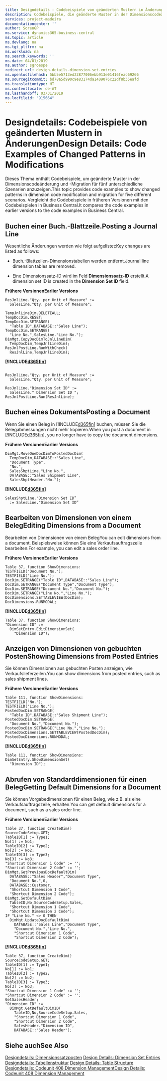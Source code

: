 ```yaml
---
title: Designdetails ‑ Codebeispiele von geänderten Mustern in Änderungen | Microsoft Docs
description: Codebeispiele, die geänderte Muster in der Dimensionscodeänderung und -Migration für fünf unterschiedliche Szenarien anzuzeigen. Vergleicht die Codebeispiele in früheren Versionen mit den Codebeispielen in Business Central.
services: project-madeira
documentationcenter: ''
author: SorenGP
ms.service: dynamics365-business-central
ms.topic: article
ms.devlang: na
ms.tgt_pltfrm: na
ms.workload: na
ms.search.keywords: ''
ms.date: 04/01/2019
ms.author: sgroespe
redirect_url: design-details-dimension-set-entries
ms.openlocfilehash: 5bb5e5713ed23877006ebb913e01416feac69266
ms.sourcegitcommit: bd78a5d990c9e83174da1409076c22df8b35eafd
ms.translationtype: HT
ms.contentlocale: de-AT
ms.lasthandoff: 03/31/2019
ms.locfileid: "915664"
---
```

# <a name="design-details-code-examples-of-changed-patterns-in-modifications"></a><span data-ttu-id="620a8-104">Designdetails: Codebeispiele von geänderten Mustern in Änderungen</span><span class="sxs-lookup"><span data-stu-id="620a8-104">Design Details: Code Examples of Changed Patterns in Modifications</span></span>
<span data-ttu-id="620a8-105">Dieses Thema enthält Codebeispiele, um geänderte Muster in der Dimensionscodeänderung und -Migration für fünf unterschiedliche Szenarien anzuzeigen.</span><span class="sxs-lookup"><span data-stu-id="620a8-105">This topic provides code examples to show changed patterns in dimension code modification and migration for five different scenarios.</span></span> <span data-ttu-id="620a8-106">Vergleicht die Codebeispiele in früheren Versionen mit den Codebeispielen in Business Central.</span><span class="sxs-lookup"><span data-stu-id="620a8-106">It compares the code examples in earlier versions to the code examples in Business Central.</span></span>

## <a name="posting-a-journal-line"></a><span data-ttu-id="620a8-107">Buchen einer Buch.-Blattzeile.</span><span class="sxs-lookup"><span data-stu-id="620a8-107">Posting a Journal Line</span></span>  
<span data-ttu-id="620a8-108">Wesentliche Änderungen werden wie folgt aufgelistet:</span><span class="sxs-lookup"><span data-stu-id="620a8-108">Key changes are listed as follows:</span></span>  

- <span data-ttu-id="620a8-109">Buch.-Blattzeilen-Dimensionstabellen werden entfernt.</span><span class="sxs-lookup"><span data-stu-id="620a8-109">Journal line dimension tables are removed.</span></span>  

- <span data-ttu-id="620a8-110">Eine Dimensionssatz-ID wird im Feld **Dimensionssatz-ID** erstellt.</span><span class="sxs-lookup"><span data-stu-id="620a8-110">A dimension set ID is created in the **Dimension Set ID** field.</span></span>  

<span data-ttu-id="620a8-111">**Frühere Versionen**</span><span class="sxs-lookup"><span data-stu-id="620a8-111">**Earlier Versions**</span></span>  

```  
ResJnlLine."Qty. per Unit of Measure" :=   
  SalesLine."Qty. per Unit of Measure";  

TempJnlLineDim.DELETEALL;  
TempDocDim.RESET;  
TempDocDim.SETRANGE(  
  "Table ID",DATABASE::"Sales Line");  
TempDocDim.SETRANGE(  
  "Line No.",SalesLine."Line No.");  
DimMgt.CopyDocDimToJnlLineDim(  
  TempDocDim,TempJnlLineDim);  
ResJnlPostLine.RunWithCheck(  
  ResJnlLine,TempJnlLineDim);  

```  

 **[!INCLUDE[d365fin](includes/d365fin_md.md)]**  

```  

ResJnlLine."Qty. per Unit of Measure" :=   
  SalesLine."Qty. per Unit of Measure";  

ResJnlLine."Dimension Set ID" :=   
  SalesLine." Dimension Set ID ";  
ResJnlPostLine.Run(ResJnlLine);  

```  

## <a name="posting-a-document"></a><span data-ttu-id="620a8-112">Buchen eines Dokuments</span><span class="sxs-lookup"><span data-stu-id="620a8-112">Posting a Document</span></span>  
 <span data-ttu-id="620a8-113">Wenn Sie einen Beleg in [!INCLUDE[d365fin](includes/d365fin_md.md)] buchen, müssen Sie die Belegabmessungen nicht mehr kopieren.</span><span class="sxs-lookup"><span data-stu-id="620a8-113">When you post a document in [!INCLUDE[d365fin](includes/d365fin_md.md)], you no longer have to copy the document dimensions.</span></span>  

 <span data-ttu-id="620a8-114">**Frühere Versionen**</span><span class="sxs-lookup"><span data-stu-id="620a8-114">**Earlier Versions**</span></span>  

```  
DimMgt.MoveOneDocDimToPostedDocDim(  
  TempDocDim,DATABASE::"Sales Line",  
  "Document Type",  
  "No.",  
  SalesShptLine."Line No.",  
  DATABASE::"Sales Shipment Line",  
  SalesShptHeader."No.");  
```  

 **[!INCLUDE[d365fin](includes/d365fin_md.md)]**  

```  
SalesShptLine."Dimension Set ID”  
  := SalesLine."Dimension Set ID”  
```  

## <a name="editing-dimensions-from-a-document"></a><span data-ttu-id="620a8-115">Bearbeiten von Dimensionen von einem Beleg</span><span class="sxs-lookup"><span data-stu-id="620a8-115">Editing Dimensions from a Document</span></span>  
 <span data-ttu-id="620a8-116">Bearbeiten von Dimensionen von einem Beleg</span><span class="sxs-lookup"><span data-stu-id="620a8-116">You can edit dimensions from a document.</span></span> <span data-ttu-id="620a8-117">Beispielsweise können Sie eine Verkaufsauftragszeile bearbeiten.</span><span class="sxs-lookup"><span data-stu-id="620a8-117">For example, you can edit a sales order line.</span></span>  

 <span data-ttu-id="620a8-118">**Frühere Versionen**</span><span class="sxs-lookup"><span data-stu-id="620a8-118">**Earlier Versions**</span></span>  

```  
Table 37, function ShowDimensions:  
TESTFIELD("Document No.");  
TESTFIELD("Line No.");  
DocDim.SETRANGE("Table ID",DATABASE::"Sales Line");  
DocDim.SETRANGE("Document Type","Document Type");  
DocDim.SETRANGE("Document No.","Document No.");  
DocDim.SETRANGE("Line No.","Line No.");  
DocDimensions.SETTABLEVIEW(DocDim);  
DocDimensions.RUNMODAL;  
```  

 **[!INCLUDE[d365fin](includes/d365fin_md.md)]**  

```  
Table 37, function ShowDimensions:  
"Dimension ID" :=   
  DimSetEntry.EditDimensionSet(  
    "Dimension ID");  
```  

## <a name="showing-dimensions-from-posted-entries"></a><span data-ttu-id="620a8-119">Anzeigen von Dimensionen von gebuchten Posten</span><span class="sxs-lookup"><span data-stu-id="620a8-119">Showing Dimensions from Posted Entries</span></span>  
 <span data-ttu-id="620a8-120">Sie können Dimensionen aus gebuchten Posten anzeigen, wie Verkaufslieferzeilen.</span><span class="sxs-lookup"><span data-stu-id="620a8-120">You can show dimensions from posted entries, such as sales shipment lines.</span></span>  

 <span data-ttu-id="620a8-121">**Frühere Versionen**</span><span class="sxs-lookup"><span data-stu-id="620a8-121">**Earlier Versions**</span></span>  

```  
Table 111, function ShowDimensions:  
TESTFIELD("No.");  
TESTFIELD("Line No.");  
PostedDocDim.SETRANGE(  
  "Table ID",DATABASE::"Sales Shipment Line");  
PostedDocDim.SETRANGE(  
  "Document No.","Document No.");  
PostedDocDim.SETRANGE("Line No.","Line No.");  
PostedDocDimensions.SETTABLEVIEW(PostedDocDim);  
PostedDocDimensions.RUNMODAL;  
```  

 **[!INCLUDE[d365fin](includes/d365fin_md.md)]**  

```  
Table 111, function ShowDimensions:  
DimSetEntry.ShowDimensionSet(  
  "Dimension ID");  
```  

## <a name="getting-default-dimensions-for-a-document"></a><span data-ttu-id="620a8-122">Abrufen von Standarddimensionen für einen Beleg</span><span class="sxs-lookup"><span data-stu-id="620a8-122">Getting Default Dimensions for a Document</span></span>  
 <span data-ttu-id="620a8-123">Sie können Vorgabedimensionen für einen Beleg, wie z.B. als eine Verkaufsauftragszeile, erhalten.</span><span class="sxs-lookup"><span data-stu-id="620a8-123">You can get default dimensions for a document, such as a sales order line.</span></span>  

 <span data-ttu-id="620a8-124">**Frühere Versionen**</span><span class="sxs-lookup"><span data-stu-id="620a8-124">**Earlier Versions**</span></span>  

```  
Table 37, function CreateDim()  
SourceCodeSetup.GET;  
TableID[1] := Type1;  
No[1] := No1;  
TableID[2] := Type2;  
No[2] := No2;  
TableID[3] := Type3;  
No[3] := No3;  
"Shortcut Dimension 1 Code" := '';  
"Shortcut Dimension 2 Code" := '';  
DimMgt.GetPreviousDocDefaultDim(  
  DATABASE::"Sales Header","Document Type",  
  "Document No.",0,  
  DATABASE::Customer,  
  "Shortcut Dimension 1 Code",  
  "Shortcut Dimension 2 Code");  
DimMgt.GetDefaultDim(  
  TableID,No,SourceCodeSetup.Sales,  
  "Shortcut Dimension 1 Code",  
  "Shortcut Dimension 2 Code");  
IF "Line No." <> 0 THEN  
  DimMgt.UpdateDocDefaultDim(  
    DATABASE::"Sales Line","Document Type",  
    "Document No.","Line No.",  
    "Shortcut Dimension 1 Code",  
    "Shortcut Dimension 2 Code");  
```  

 **[!INCLUDE[d365fin](includes/d365fin_md.md)]**  

```  
Table 37, function CreateDim()  
SourceCodeSetup.GET;  
TableID[1] := Type1;  
No[1] := No1;  
TableID[2] := Type2;  
No[2] := No2;  
TableID[3] := Type3;  
No[3] := No3;  
"Shortcut Dimension 1 Code" := '';  
"Shortcut Dimension 2 Code" := '';  
GetSalesHeader;  
"Dimension ID" :=  
  DimMgt.GetDefaultDimID(  
    TableID,No,SourceCodeSetup.Sales,  
    "Shortcut Dimension 1 Code",  
    "Shortcut Dimension 2 Code",  
    SalesHeader."Dimension ID",  
    DATABASE::"Sales Header");

```  

## <a name="see-also"></a><span data-ttu-id="620a8-125">Siehe auch</span><span class="sxs-lookup"><span data-stu-id="620a8-125">See Also</span></span>  
<span data-ttu-id="620a8-126">[Designdetails: Dimensionssatzposten](design-details-dimension-set-entries.md) </span><span class="sxs-lookup"><span data-stu-id="620a8-126">[Design Details: Dimension Set Entries](design-details-dimension-set-entries.md) </span></span>  
<span data-ttu-id="620a8-127">[Designdetails: Tabellenstruktur](design-details-table-structure.md) </span><span class="sxs-lookup"><span data-stu-id="620a8-127">[Design Details: Table Structure](design-details-table-structure.md) </span></span>  
[<span data-ttu-id="620a8-128">Designdetails: Codeunit 408 Dimension Management</span><span class="sxs-lookup"><span data-stu-id="620a8-128">Design Details: Codeunit 408 Dimension Management</span></span>](design-details-codeunit-408-dimension-management.md)
